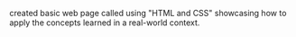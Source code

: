 created basic web page called using "HTML and CSS" showcasing how to apply the concepts learned in a real-world context.

